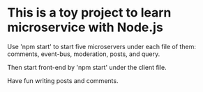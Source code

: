 # This is a toy project to learn microservice with Node.js

Use 'npm start' to start five microservers under each file of them: comments, event-bus, moderation, posts, and query.

Then start front-end by 'npm start' under the client file.

Have fun writing posts and comments.
